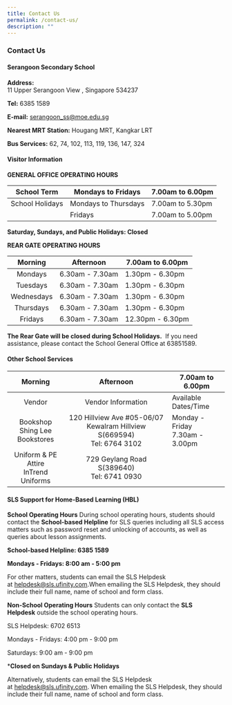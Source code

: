 ```yaml
---
title: Contact Us
permalink: /contact-us/
description: ""
---
```

### Contact Us

#### Serangoon Secondary School

**Address:**   
11 Upper Serangoon View ,
Singapore 534237

**Tel:** 6385 1589

**E-mail:** serangoon_ss@moe.edu.sg

**Nearest MRT Station:** Hougang MRT, Kangkar LRT

**Bus Services:** 62, 74, 102, 113, 119, 136, 147, 324

#### Visitor Information

**GENERAL OFFICE OPERATING HOURS**

| School Term  | Mondays to Fridays  | 7.00am to 6.00pm  |
|---|---|---|
| School Holidays | Mondays to Thursdays | 7.00am to 5.30pm |
|  | Fridays | 7.00am to 5.00pm |

**Saturday, Sundays, and Public Holidays: Closed**

**REAR GATE OPERATING HOURS**

|  Morning | Afternoon  | 7.00am to 6.00pm  |
|:---:|:---:|---|
| Mondays | 6.30am - 7.30am  | 1.30pm - 6.30pm |
| Tuesdays | 6.30am - 7.30am  | 1.30pm - 6.30pm |
| Wednesdays | 6.30am - 7.30am  | 1.30pm - 6.30pm |
| Thursdays  | 6.30am - 7.30am  | 1.30pm - 6.30pm |
| Fridays | 6.30am - 7.30am  | 12.30pm - 6.30pm |

**The Rear Gate will be closed during School Holidays.** 
If you need assistance, please contact the School General Office at 63851589.  

#### Other School Services

|  Morning | Afternoon  | 7.00am to 6.00pm  |
|:---:|:---:|---|
| Vendor | Vendor Information | Available Dates/Time |
| Bookshop<br>Shing Lee Bookstores | 120 Hillview Ave #05-06/07 Kewalram Hillview S(669594)<br>Tel: 6764 3102 | Monday - Friday<br>7.30am - 3.00pm |
|   Uniform & PE Attire<br>InTrend Uniforms |   729 Geylang Road S(389640)<br>Tel: 6741 0930 |  |

#### SLS Support for Home-Based Learning (HBL)

**School Operating Hours**
During school operating hours, students should contact the **School-based Helpline** for SLS queries including all SLS access matters such as password reset and unlocking of accounts, as well as queries about lesson assignments.

**School-based Helpline: 6385 1589** 

**Mondays - Fridays: 8:00 am - 5:00 pm**

For other matters, students can email the SLS Helpdesk at [helpdesk@sls.ufinity.com](mailto:helpdesk@sls.ufinity.com).When emailing the SLS Helpdesk, they should include their full name, name of school and form class.


**Non-School Operating Hours**
Students can only contact the **SLS Helpdesk** outside the school operating hours.

SLS Helpdesk: 6702 6513 

Mondays - Fridays: 4:00 pm - 9:00 pm

Saturdays: 9:00 am - 9:00 pm

\***Closed on Sundays & Public Holidays**

Alternatively, students can email the SLS Helpdesk at [helpdesk@sls.ufinity.com](mailto:helpdesk@sls.ufinity.com). When emailing the SLS Helpdesk, they should include their full name, name of school and form class.